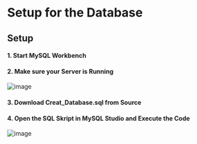 # Setup for the Database

## Setup

#### 1. Start MySQL Workbench

#### 2. Make sure your Server is Running

![image](https://github.com/user-attachments/assets/b7f9ef98-77f4-4b00-87a9-cffe8f271fb0)

#### 3. Download Creat_Database.sql from Source

#### 4. Open the SQL Skript in MySQL Studio and Execute the Code


![image](https://github.com/user-attachments/assets/a46f6804-2b71-4fa2-8bc5-c659a2a78e02)

